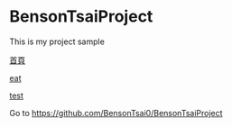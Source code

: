 BensonTsaiProject
==========

This is my project sample

[首頁](http://bensontsai0.github.io/)

[eat](http://bensontsai0.github.io/eat/eat.html)

[test](http://bensontsai0.github.io/test/css_demo.html)

Go to https://github.com/BensonTsai0/BensonTsaiProject